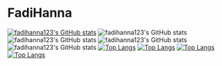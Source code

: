 # FadiHanna
[![fadihanna123's GitHub stats](https://github-readme-stats.vercel.app/api?username=fadihanna123)](https://github.com/fadihanna123/github-readme-stats)
![fadihanna123's GitHub stats](https://github-readme-stats.vercel.app/api?username=fadihanna123&hide=contribs,prs)
![fadihanna123's GitHub stats](https://github-readme-stats.vercel.app/api?username=fadihanna123&count_private=true)
![fadihanna123's GitHub stats](https://github-readme-stats.vercel.app/api?username=fadihanna123&show_icons=true)
![fadihanna123's GitHub stats](https://github-readme-stats.vercel.app/api?username=fadihanna123&show_icons=true&theme=radical)
[![Top Langs](https://github-readme-stats.vercel.app/api/top-langs/?username=fadihanna123)](https://github.com/fadihanna123/github-readme-stats)
[![Top Langs](https://github-readme-stats.vercel.app/api/top-langs/?username=fadihanna123&exclude_repo=github-readme-stats,fadihanna123.github.io)](https://github.com/fadihanna123/github-readme-stats)
[![Top Langs](https://github-readme-stats.vercel.app/api/top-langs/?username=fadihanna123&hide=javascript,html)](https://github.com/fadihanna123/github-readme-stats)
[![Top Langs](https://github-readme-stats.vercel.app/api/top-langs/?username=fadihanna123&langs_count=8)](https://github.com/fadihanna123/github-readme-stats)
